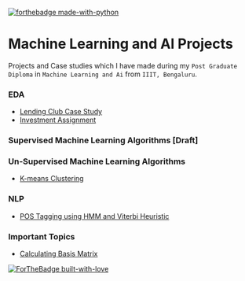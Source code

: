 [![forthebadge made-with-python](http://ForTheBadge.com/images/badges/made-with-python.svg)](https://www.python.org/)

# Machine Learning and AI Projects
Projects and Case studies which I have made during my `Post Graduate Diploma` in `Machine Learning and Ai` from `IIIT, Bengaluru`.

### EDA
* [Lending Club Case Study](https://github.com/KarthikKaiplody/PGDMLAI_IIIT-B/tree/main/LendingClubCasestudy)
* [Investment Assignment](https://github.com/KarthikKaiplody/PGDMLAI_IIIT-B/tree/main/InvestmentAssignment)

### Supervised Machine Learning Algorithms [Draft]

### Un-Supervised Machine Learning Algorithms
* [K-means Clustering](https://github.com/KarthikKaiplody/PGDMLAI_IIIT-B/tree/main/K_means_clustering)

### NLP
* [POS Tagging using HMM and Viterbi Heuristic](https://github.com/KarthikKaiplody/PGDMLAI_IIIT-B/blob/main/NLP/HMM%2B_based%2BPOS%2Btagging_%2BAssignment.ipynb)

### Important Topics
* [Calculating Basis Matrix](https://github.com/KarthikKaiplody/PGDMLAI_IIIT-B/blob/main/Basis_Matrix_Calculation.ipynb)


[![ForTheBadge built-with-love](http://ForTheBadge.com/images/badges/built-with-love.svg)](https://GitHub.com/karthikkaiplody/)
